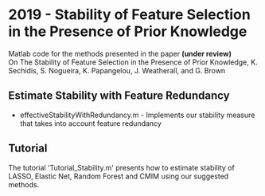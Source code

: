# 2019 - Stability of Feature Selection in the Presence of Prior Knowledge

Matlab code for the methods presented in the paper **(under review)** <br/>
On The Stability of Feature Selection in the Presence of Prior Knowledge, K. Sechidis, S. Nogueira, K. Papangelou, J. Weatherall, and G. Brown <br/>

## Estimate Stability with Feature Redundancy
* effectiveStabilityWithRedundancy.m - Implements our stability measure that takes into account feature redundancy 
## Tutorial
The tutorial 'Tutorial_Stability.m' presents how to estimate stability of LASSO, Elastic Net, Random Forest and CMIM using our suggested methods. 
